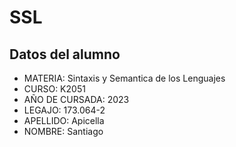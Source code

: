 #  SSL

## Datos del alumno
  - MATERIA: Sintaxis y Semantica de los Lenguajes
  - CURSO: K2051
  - AÑO DE CURSADA: 2023
  - LEGAJO: 173.064-2
  - APELLIDO: Apicella
  - NOMBRE: Santiago
